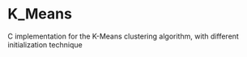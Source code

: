 # K_Means
C implementation for the K-Means clustering algorithm, with different initialization technique
